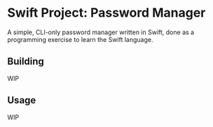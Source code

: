 # Swift Project: Password Manager

A simple, CLI-only password manager written in Swift, done as a programming exercise to learn the Swift language.

## Building
WIP

## Usage
WIP
